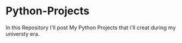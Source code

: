 # Python-Projects
In this Repository I'll post My Python Projects that i'll creat during my universty era.
